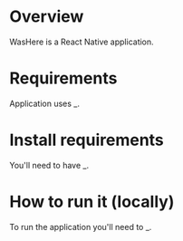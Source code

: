# Overview

WasHere is a React Native application.

# Requirements
Application uses _.

# Install requirements
You'll need to have _.

# How to run it (locally)
To run the application you'll need to _.
